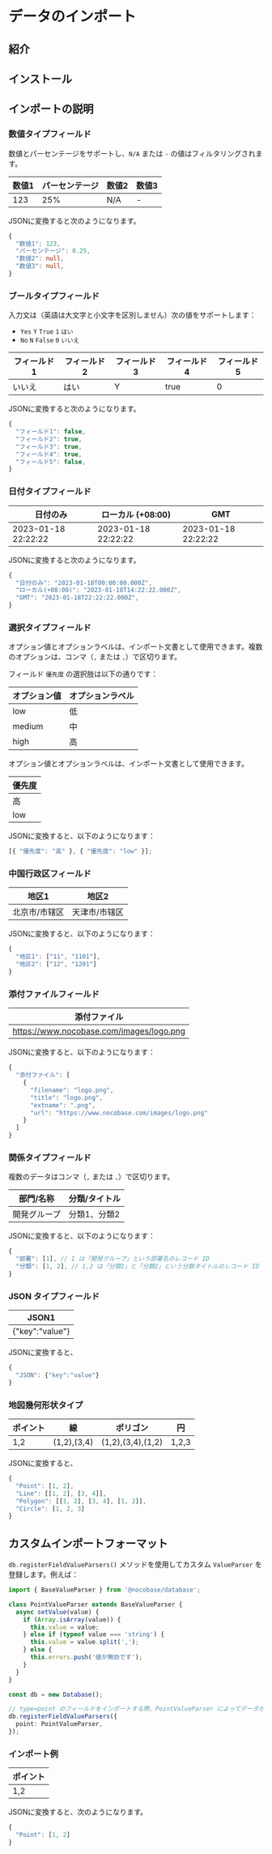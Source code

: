 # データのインポート

<PluginInfo name="action-import"></PluginInfo>

## 紹介

## インストール

## インポートの説明

### 数値タイプフィールド

数値とパーセンテージをサポートし、`N/A` または `-` の値はフィルタリングされます。

| 数値1 | パーセンテージ | 数値2 | 数値3 |
| ----- | ------ | ----- | ----- |
| 123   | 25%    | N/A   | -     |

JSONに変換すると次のようになります。

```ts
{
  "数値1": 123,
  "パーセンテージ": 0.25,
  "数値2": null,
  "数値3": null,
}
```

### ブールタイプフィールド

入力文は（英語は大文字と小文字を区別しません）次の値をサポートします：

- `Yes` `Y` `True` `1` `はい`
- `No` `N` `False` `0` `いいえ`

| フィールド1 | フィールド2 | フィールド3 | フィールド4 | フィールド5 |
| ----- | ----- | ----- | ----- | ----- |
| いいえ   | はい    | Y     | true  | 0     |

JSONに変換すると次のようになります。

```ts
{
  "フィールド1": false,
  "フィールド2": true,
  "フィールド3": true,
  "フィールド4": true,
  "フィールド5": false,
}
```

### 日付タイプフィールド

| 日付のみ            | ローカル (+08:00)       | GMT                 |
| ------------------- | ------------------- | ------------------- |
| 2023-01-18 22:22:22 | 2023-01-18 22:22:22 | 2023-01-18 22:22:22 |

JSONに変換すると次のようになります。

```ts
{
  "日付のみ": "2023-01-18T00:00:00.000Z",
  "ローカル(+08:00)": "2023-01-18T14:22:22.000Z",
  "GMT": "2023-01-18T22:22:22.000Z",
}
```

### 選択タイプフィールド

オプション値とオプションラベルは、インポート文書として使用できます。複数のオプションは、コンマ（`,` または `、`）で区切ります。

フィールド `優先度` の選択肢は以下の通りです：

| オプション値 | オプションラベル |
| ------------ | ---------------- |
| low          | 低               |
| medium       | 中               |
| high         | 高               |

オプション値とオプションラベルは、インポート文書として使用できます。

| 優先度 |
| ------ |
| 高     |
| low    |

JSONに変換すると、以下のようになります：

```ts
[{ "優先度": "高" }, { "優先度": "low" }];
```

### 中国行政区フィールド

| 地区1         | 地区2         |
| ------------- | ------------- |
| 北京市/市辖区 | 天津市/市辖区 |

JSONに変換すると、以下のようになります：

```ts
{
  "地区1": ["11", "1101"],
  "地区2": ["12", "1201"]
}
```

### 添付ファイルフィールド

| 添付ファイル                               |
| ----------------------------------------- |
| https://www.nocobase.com/images/logo.png |

JSONに変換すると、以下のようになります：

```ts
{
  "添付ファイル": [
    {
      "filename": "logo.png",
      "title": "logo.png",
      "extname": ".png",
      "url": "https://www.nocobase.com/images/logo.png"
    }
  ]
}
```

### 関係タイプフィールド

複数のデータはコンマ（`,` または `、`）で区切ります。

| 部門/名称 | 分類/タイトル   |
| --------- | --------------- |
| 開発グループ | 分類1、分類2   |

JSONに変換すると、以下のようになります：

```ts
{
  "部署": [1], // 1 は「開発グループ」という部署名のレコード ID
  "分類": [1, 2], // 1,2 は「分類1」と「分類2」という分類タイトルのレコード ID
}
```

### JSON タイプフィールド

| JSON1           |
| --------------- |
| {"key":"value"} |

JSONに変換すると、

```ts
{
  "JSON": {"key":"value"}
}
```

### 地図幾何形状タイプ

| ポイント | 線          | ポリゴン           | 円    |
| ------- | ----------- | ----------------- | ---- |
| 1,2     | (1,2),(3,4) | (1,2),(3,4),(1,2) | 1,2,3 |

JSONに変換すると、

```ts
{
  "Point": [1, 2],
  "Line": [[1, 2], [3, 4]],
  "Polygon": [[1, 2], [3, 4], [1, 2]],
  "Circle": [1, 2, 3]
}
```

## カスタムインポートフォーマット

`db.registerFieldValueParsers()` メソッドを使用してカスタム `ValueParser` を登録します。例えば：

```ts
import { BaseValueParser } from '@nocobase/database';

class PointValueParser extends BaseValueParser {
  async setValue(value) {
    if (Array.isArray(value)) {
      this.value = value;
    } else if (typeof value === 'string') {
      this.value = value.split(',');
    } else {
      this.errors.push('値が無効です');
    }
  }
}

const db = new Database();

// type=point のフィールドをインポートする際、PointValueParser によってデータが解析されます
db.registerFieldValueParsers({
  point: PointValueParser,
});
```

### インポート例

| ポイント |
| ------- |
| 1,2     |

JSONに変換すると、次のようになります。

```ts
{
  "Point": [1, 2]
}
```

